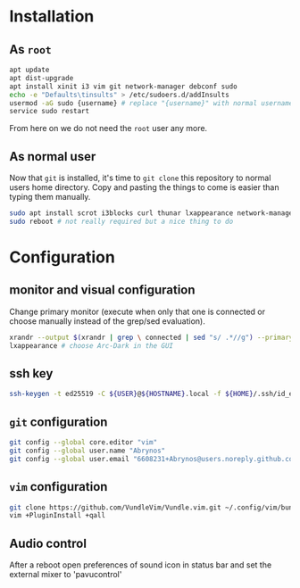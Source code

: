 # Installation
## As `root`
```bash
apt update
apt dist-upgrade
apt install xinit i3 vim git network-manager debconf sudo
echo -e "Defaults\tinsults" > /etc/sudoers.d/addInsults
usermod -aG sudo {username} # replace "{username}" with normal username
service sudo restart
```
From here on we do not need the `root` user any more.
## As normal user
Now that `git` is installed, it's time to `git clone` this repository to normal users home directory. Copy and pasting the things to come is easier than typing them manually.

```bash
sudo apt install scrot i3blocks curl thunar lxappearance network-manager-gnome inkscape lm-sensors numlockx arc-theme imagemagick fonts-font-awesome rofi compton feh gnome-terminal chromium chromium-sandbox acpi gtk2-engines-pixbuf x11-xserver-utils vifm alsa-utils volumeicon-alsa neofetch gnome-mines gnome-mahjongg gnome-sudoku evince pulseaudio pavucontrol xclip open-vm-tools texlive-full htop --no-install-recommends
sudo reboot # not really required but a nice thing to do
```
# Configuration
## monitor and visual configuration
Change primary monitor (execute when only that one is connected or choose manually instead of the grep/sed evaluation).
```bash
xrandr --output $(xrandr | grep \ connected | sed "s/ .*//g") --primary
lxappearance # choose Arc-Dark in the GUI
```
## ssh key
```bash
ssh-keygen -t ed25519 -C ${USER}@${HOSTNAME}.local -f ${HOME}/.ssh/id_ed25519
````
## `git` configuration
```bash
git config --global core.editor "vim"
git config --global user.name "Abrynos"
git config --global user.email "6608231+Abrynos@users.noreply.github.com"
```
## `vim` configuration
```bash
git clone https://github.com/VundleVim/Vundle.vim.git ~/.config/vim/bundle/Vundle.vim
vim +PluginInstall +qall
```
## Audio control
After a reboot open preferences of sound icon in status bar and set the external mixer to 'pavucontrol'
